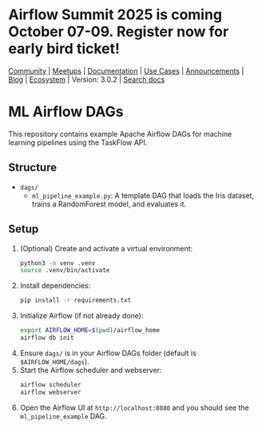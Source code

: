# Airflow Summit 2025 is coming October 07-09. **Register now for early bird ticket!**

[Community](https://airflow.apache.org/community/) | [Meetups](https://airflow.apache.org/community#meetups) | [Documentation](https://airflow.apache.org/docs/) | [Use Cases](https://airflow.apache.org/use-cases/) | [Announcements](https://airflow.apache.org/announcements/) | [Blog](https://airflow.apache.org/blog/) | [Ecosystem](https://airflow.apache.org/ecosystem/) | Version: 3.0.2 | [Search docs](https://airflow.apache.org/docs/)

# ML Airflow DAGs

This repository contains example Apache Airflow DAGs for machine learning pipelines using the TaskFlow API.

## Structure

- `dags/`
  - `ml_pipeline_example.py`: A template DAG that loads the Iris dataset, trains a RandomForest model, and evaluates it.

## Setup

1. (Optional) Create and activate a virtual environment:
   ```bash
   python3 -m venv .venv
   source .venv/bin/activate
   ```
2. Install dependencies:
   ```bash
   pip install -r requirements.txt
   ```
3. Initialize Airflow (if not already done):
   ```bash
   export AIRFLOW_HOME=$(pwd)/airflow_home
   airflow db init
   ```
4. Ensure `dags/` is in your Airflow DAGs folder (default is `$AIRFLOW_HOME/dags`).
5. Start the Airflow scheduler and webserver:
   ```bash
   airflow scheduler
   airflow webserver
   ```
6. Open the Airflow UI at `http://localhost:8080` and you should see the `ml_pipeline_example` DAG.